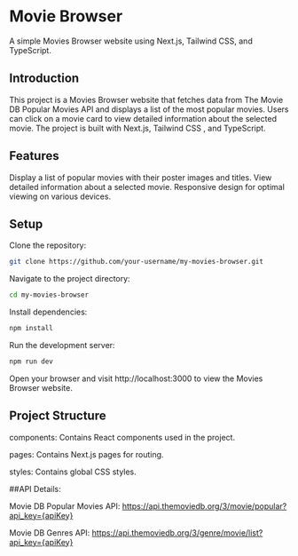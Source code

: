 # Movie Browser
A simple Movies Browser website using Next.js, Tailwind CSS, and TypeScript.

## Introduction
This project is a Movies Browser website that fetches data from The Movie DB Popular Movies API and displays a list of the most popular movies. Users can click on a movie card to view detailed information about the selected movie. The project is built with Next.js, Tailwind CSS , and TypeScript.


## Features

Display a list of popular movies with their poster images and titles.
View detailed information about a selected movie.
Responsive design for optimal viewing on various devices.

## Setup

Clone the repository:
```bash
git clone https://github.com/your-username/my-movies-browser.git
```

Navigate to the project directory:
```bash
cd my-movies-browser
```

Install dependencies:
```bash
npm install
```

Run the development server:
```bash
npm run dev
```

Open your browser and visit http://localhost:3000 to view the Movies Browser website.




## Project Structure

components: Contains React components used in the project.

pages: Contains Next.js pages for routing.

styles: Contains global CSS styles.

##API Details:

Movie DB Popular Movies API: https://api.themoviedb.org/3/movie/popular?api_key={apiKey}

Movie DB Genres API: https://api.themoviedb.org/3/genre/movie/list?api_key={apiKey}






